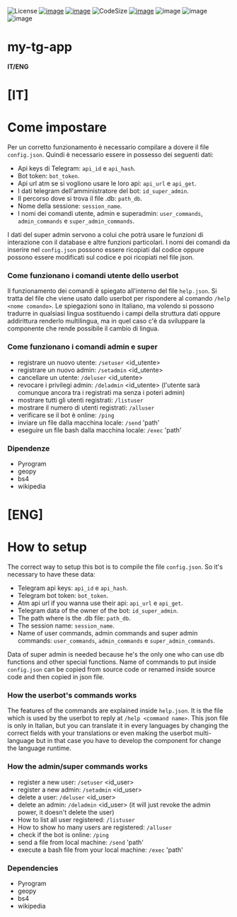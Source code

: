 ![License](https://img.shields.io/github/license/MasterCruelty/my-tg-app)
[![image](https://img.shields.io/github/stars/MasterCruelty/my-tg-app)](https://github.com/MasterCruelty/my-tg-app/stargazers)
[![image](https://img.shields.io/github/forks/MasterCruelty/my-tg-app)](https://github.com/MasterCruelty/my-tg-app/network/members)
![CodeSize](https://img.shields.io/github/languages/code-size/MasterCruelty/my-tg-app)
[![image](https://img.shields.io/github/issues/MasterCruelty/my-tg-app)](https://github.com/MasterCruelty/my-tg-app/issues)
![image](https://img.shields.io/github/languages/top/MasterCruelty/my-tg-app)
![image](https://img.shields.io/github/commit-activity/w/MasterCruelty/my-tg-app)
![image](https://img.shields.io/github/contributors/MasterCruelty/my-tg-app)

# my-tg-app

**IT/ENG**


# **[IT]**

# Come impostare

Per un corretto funzionamento è necessario compilare a dovere il file ```config.json```. Quindi è necessario essere in possesso dei seguenti dati:

* Api keys di Telegram: ```api_id``` e ```api_hash```.
* Bot token: ```bot_token```.
* Api url atm se si vogliono usare le loro api: ```api_url``` e ```api_get```.
* I dati telegram dell'amministratore del bot: ```id_super_admin```.
* Il percorso dove si trova il file .db: ```path_db```.
* Nome della sessione: ```session_name```.
* I nomi dei comandi utente, admin e superadmin: ```user_commands```, ```admin_commands``` e ```super_admin_commands```.

I dati del super admin servono a colui che potrà usare le funzioni di interazione con il database e altre funzioni particolari.
I nomi dei comandi da inserire nel ```config.json``` possono essere ricopiati dal codice oppure possono essere modificati sul codice e poi ricopiati nel file json.	

### Come funzionano i comandi utente dello userbot

Il funzionamento dei comandi è spiegato all'interno del file ```help.json```. Si tratta del file che viene usato dallo userbot per rispondere al comando ```/help <nome comando>```.
Le spiegazioni sono in Italiano, ma volendo si possono tradurre in qualsiasi lingua sostituendo i campi della struttura dati oppure addirittura renderlo multilingua, ma in quel caso c'è da sviluppare la componente che rende possibile il cambio di lingua.

### Come funzionano i comandi admin e super

* registrare un nuovo utente: ```/setuser``` <id_utente>
* registrare un nuovo admin: ```/setadmin``` <id_utente> 
* cancellare un utente: ```/deluser``` <id_utente>
* revocare i privilegi admin: ```/deladmin``` <id_utente> (l'utente sarà comunque ancora tra i registrati ma senza i poteri admin)
* mostrare tutti gli utenti registrati: ```/listuser```
* mostrare il numero di utenti registrati: ```/alluser```
* verificare se il bot è online: ```/ping```
* inviare un file dalla macchina locale: ```/send``` 'path'
* eseguire un file bash dalla macchina locale: ```/exec``` 'path'


### Dipendenze

* Pyrogram
* geopy
* bs4
* wikipedia


# **[ENG]**

# How to setup

The correct way to setup this bot is to compile the file  ```config.json```. So it's necessary to have these data:

* Telegram api keys: ```api_id``` e ```api_hash```.
* Telegram bot token: ```bot_token```.
* Atm api url if you wanna use their api: ```api_url``` e ```api_get```.
* Telegram data of the owner of the bot: ```id_super_admin```.
* The path where is the .db file: ```path_db```.
* The session name: ```session_name```.
* Name of user commands, admin commands and super admin commands: ```user_commands```, ```admin_commands``` e ```super_admin_commands```.

Data of super admin is needed because he's the only one who can use db functions and other special functions.
Name of commands to put inside ```config.json``` can be copied from source code or renamed inside source code and then copied in json file.	

### How the userbot's commands works

The features of the commands are explained inside ```help.json```. It is the file which is used by the userbot to reply at ```/help <command name>```.
This json file is only in Italian, but you can translate it in every languages by changing the correct fields with your translations or even making the userbot multi-language but in that case you have to develop the component for change the language runtime.

### How the admin/super commands works

* register a new user: ```/setuser``` <id_user>
* register a new admin: ```/setadmin``` <id_user> 
* delete a user: ```/deluser``` <id_user>
* delete an admin: ```/deladmin``` <id_user> (it will just revoke the admin power, it doesn't delete the user)
* How to list all user registered: ```/listuser``` 
* How to show ho many users are registered: ```/alluser```
* check if the bot is online: ```/ping```
* send a file from local machine: ```/send``` 'path'
* execute a bash file from your local machine: ```/exec``` 'path'



### Dependencies

* Pyrogram
* geopy
* bs4
* wikipedia
